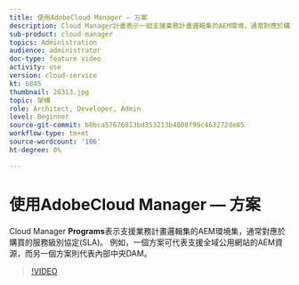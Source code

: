 ```yaml
---
title: 使用AdobeCloud Manager — 方案
description: Cloud Manager計畫表示一組支援業務計畫邏輯集的AEM環境，通常對應於購買的服務級別協定(SLA)。 例如，一個方案可代表支援全域公用網站的AEM資源，而另一個方案則代表內部中央DAM。
sub-product: cloud-manager
topics: Administration
audience: administrator
doc-type: feature video
activity: use
version: cloud-service
kt: 6845
thumbnail: 26313.jpg
topic: 架構
role: Architect, Developer, Admin
level: Beginner
source-git-commit: b0bca57676813bd353213b4808f99c463272de85
workflow-type: tm+mt
source-wordcount: '106'
ht-degree: 0%

---
```



# 使用AdobeCloud Manager — 方案

Cloud Manager **Programs**&#x200B;表示支援業務計畫邏輯集的AEM環境集，通常對應於購買的服務級別協定(SLA)。 例如，一個方案可代表支援全域公用網站的AEM資源，而另一個方案則代表內部中央DAM。

>[!VIDEO](https://video.tv.adobe.com/v/26313/?quality=12&learn=on&hidetitle=true)
